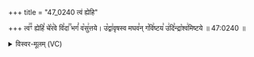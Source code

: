 +++
title = "47_0240 त्वं ह्येहि"

+++
त्व꣢꣫ꣳ ह्येहि꣣ चे꣡र꣢वे वि꣣दा꣢꣫ भगं꣣ व꣡सु꣢त्तये। उ꣡द्वा꣢वृषस्व मघव꣣न् ग꣡वि꣢ष्टय꣣ उ꣢दि꣣न्द्रा꣡श्व꣢मिष्टये ॥ 47:0240 ॥

<details><summary>विस्वर-मूलम् (VC)</summary>

त्वꣳ ह्येहि चेरवे विदा भगं वसुत्तये । उद्वावृषस्व मघवन्गविष्टय उदिन्द्राश्वमिष्टये ॥२४०॥
</details>